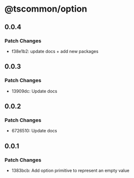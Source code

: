 # @tscommon/option

## 0.0.4

### Patch Changes

- f38e1b2: update docs + add new packages

## 0.0.3

### Patch Changes

- 13909dc: Update docs

## 0.0.2

### Patch Changes

- 6726510: Update docs

## 0.0.1

### Patch Changes

- 1383bcb: Add option primitive to represent an empty value
